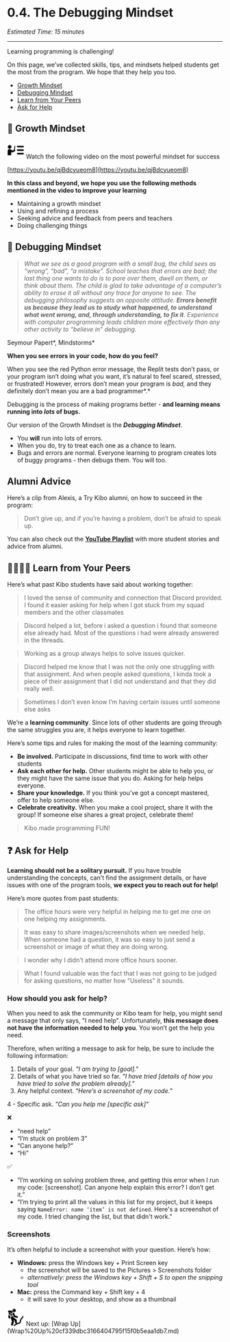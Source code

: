 # 0.4. The Debugging Mindset

*Estimated Time: 15 minutes*

---

Learning programming is challenging! 

On this page, we’ve collected skills, tips, and mindsets helped students get the most from the program. We hope that they help you too.

- [Growth Mindset](0%204%20The%20Debugging%20Mindset%202123567c7f66470895cabfcc384d4d6a.md)
- [Debugging Mindset](0%204%20The%20Debugging%20Mindset%202123567c7f66470895cabfcc384d4d6a.md)
- [Learn from Your Peers](0%204%20The%20Debugging%20Mindset%202123567c7f66470895cabfcc384d4d6a.md)
- [Ask for Help](0%204%20The%20Debugging%20Mindset%202123567c7f66470895cabfcc384d4d6a.md)

## 🌱 Growth Mindset

<aside>
<img src="../instruction.png" alt="../instruction.png" width="40px" /> Watch the following video on the most powerful mindset for success

</aside>

[https://youtu.be/qjBdcyueom8](https://youtu.be/qjBdcyueom8)

**In this class and beyond, we hope you use the  following methods mentioned in the video to improve your learning**

- Maintaining a growth mindset
- Using and refining a process
- Seeking advice and feedback from peers and teachers
- Doing challenging things

## 🐛 Debugging Mindset

> *What we see as a good program with a small bug, the child sees as “wrong”, “bad”, “a mistake”. School teaches that errors are bad; the last thing one wants to do is to pore over them, dwell on them, or think about them. The child is glad to take advantage of a computer’s ability to erase it all without any trace for anyone to see. The debugging philosophy suggests an opposite attitude. **Errors benefit us because they lead us to study what happened, to understand what went wrong, and, through understanding, to fix it**. Experience with computer programming leads children more effectively than any other activity to “believe in” debugging.*

Seymour Papert*, Mindstorms*
> 

**When you see errors in your code, how do you feel?** 

When you see the red Python error message, the Replit tests don’t pass, or your program isn’t doing what you want, it’s natural to feel scared, stressed, or frustrated! However, errors don’t mean your program is *bad,* and they definitely don’t mean you are a bad programmer*.* 

Debugging is the process of making programs better - **and learning means running into *lots* of bugs.**

Our version of the Growth Mindset is the ***Debugging Mindset***. 

- You **will** run into lots of errors.
- When you do, try to treat each one as a chance to learn.
- Bugs and errors are normal. Everyone learning to program creates lots of buggy programs - then debugs them. You will too.

## Alumni Advice

Here’s a clip from Alexis, a Try Kibo alumni, on how to succeed in the program:

> Don’t give up, and if you’re having a problem, don’t be afraid to speak up.
> 

You can also check out the [**YouTube Playlist**](https://youtube.com/playlist?list=PLEApm5XV23vWGm4uwl7jGSNST2Wj9S6Rx) with more student stories and advice from alumni.

## 👨‍👩‍👧‍👧 Learn from Your Peers

Here’s what past Kibo students have said about working together:

> I loved the sense of community and connection that Discord provided. I found it easier asking for help when I got stuck from my squad members and the other classmates
> 

> Discord helped a lot, before i asked a question i found that someone else already had. Most of the questions i had were already answered in the threads.
> 

> Working as a group always helps to solve issues quicker.
> 

> Discord helped me know that I was not the only one struggling with that assignment. And when people asked questions, I kinda took a piece of their assignment that I did not understand and that they did really well.
> 

> Sometimes I don’t even know I’m having certain issues until someone else asks
> 

We’re a **learning community**. Since lots of other students are going through the same struggles you are, it helps everyone to learn together.

Here’s some tips and rules for making the most of the learning community:

- **Be involved.** Participate in discussions, find time to work with other students
- **Ask each other for help.** Other students might be able to help you, or they might have the same issue that you do. Asking for help helps everyone.
- **Share your knowledge.** If you think you’ve got a concept mastered, offer to help someone else.
- **Celebrate creativity.** When you make a cool project, share it with the group! If someone else shares a great project, celebrate them!

> Kibo made programming FUN!
> 

## ❓ Ask for Help

**Learning should not be a solitary pursuit.** If you have trouble understanding the concepts, can't find the assignment details, or have issues with one of the program tools, **we expect you to reach out for help!**

Here’s more quotes from past students:

> The office hours were very helpful in helping me to get me one on one helping my assignments.
> 

> It was easy to share images/screenshots when we needed help. When someone had a question, it was so easy to just send a screenshot or image of what they are doing wrong.
> 

> I wonder why I didn't attend more office hours sooner.
> 

> What I found valuable was the fact that I was not going to be judged for asking questions, no matter how "Useless" it sounds.
> 

### **How should you ask for help?**

When you need to ask the community or Kibo team for help, you might send a message that only says, "I need help". Unfortunately, **this message does not have the information needed to help you**. You won’t get the help you need. 

Therefore, when writing a message to ask for help, be sure to include the following information:

1.  Details of your goal. *"I am trying to [goal]."* 
2. Details of what you have tried so far. *"I have tried [details of how you have tried to solve the problem already]."*
3. Any helpful context. “*Here’s a screenshot of my code.*"

4 - Specific ask. *"Can you help me [specific ask]"*

❌

- “need help”
- “I’m stuck on problem 3”
- “Can anyone help?”
- “Hi”

✅

- “I’m working on solving problem three, and getting this error when I run my code: [screenshot]. Can anyone help explain this error? I don’t get it.”
- “I’m trying to print all the values in this list for my project, but it keeps saying `NameError: name ‘item’ is not defined`. Here's a screenshot of my code. I tried changing the list, but that didn't work."

### Screenshots

It’s often helpful to include a screenshot with your question. Here’s how:

- **Windows:** press the Windows key + Print Screen key
    - the screenshot will be saved to the Pictures > Screenshots folder
    - *alternatively: press the Windows key + Shift + S to open the snipping tool*
- **Mac:** press the Command key + Shift key + 4
    - it will save to your desktop, and show as a thumbnail

<aside>
<img src="../man-in-hike.png" alt="../man-in-hike.png" width="40px" /> Next up: [Wrap Up](Wrap%20Up%20cf339dbc3166404795f15f0b5eaa1db7.md)

</aside>